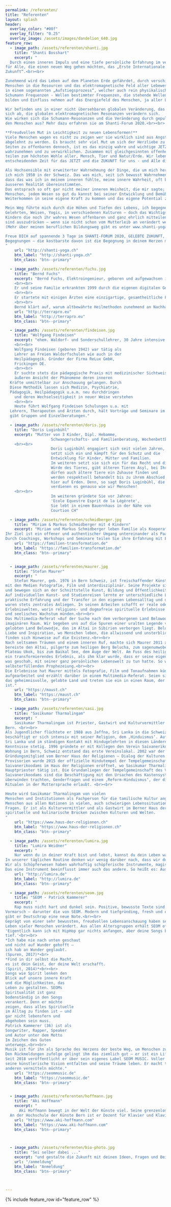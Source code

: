```yaml
---
permalink: /referenten/
title: "Referenten"
layout: splash
header:
  overlay_color: "#00f"
  overlay_filter: "0.25"
  overlay_image: /assets/images/dandelion_640.jpg
feature_row:
  - image_path: /assets/referenten/shanti.jpg
    title: "Shanti Bosshart"
    excerpt: "
  Durch einen inneren Impuls und eine tiefe persönliche Erfahrung im vergangenen Jahr 2019 entstand
für Alle, die einen neuen Weg gehen möchten, das „Erste Internationale Shanti-Forum 2020, Gelebte
Zukunft“.<br><br>

Zunehmend wird das Leben auf dem Planeten Erde gefährdet, durch verschiedene Eingriffe des
Menschen in die Resourcen und das elektromagnetische Feld aller Lebewesen. Dazu befinden wir uns
in einem sogenannten „Aufstiegsprozess“, welcher auch rein physikalisch messbar ist, z.B. durch die
Schumann Frequenzen - Wellen bestimmter Frequenzen, die stehende Wellen um die Erde herum
bilden und Einfluss nehmen auf das Energiefeld des Menschen, ja aller Lebewesen.<br><br>

Wir befinden uns in einer nicht übersehbaren globalen Veränderung, das Erdmagnetfeld schwächt
sich ab, die globalen elektromagnetischen Resonanzen verändern sich.
Wie wirken sich die Schumann-Resonanzen und die Veränderung durch gepulste Energien wie 5G auf
den Menschen aus? Mehr dazu erfahren sie am Shanti-Forum 2020.<br><br>

**Freudvollen Mut in Leichtigkeit zu neuen Lebensformen!**
Viele Menschen wagen es nicht zu zeigen wer sie wirklich sind aus Angst davor, von den Anderen
abgelehnt zu werden. Es braucht sehr viel Mut um sich der Herzliebe zu öffnen und seine verletzliche
Seiten zu offenbaren dennoch, ist es das einzig wahre und wichtige JETZT seine eigenen Visionen
wahrzunehmen und zu verwirklichen. Zusammen mit gleichgesinnten offenherzigen Menschen zu
teilen zum höchsten Wohle aller, Mensch, Tier und Natur/Erde. Wir leben in einer für uns absolut
entscheidenden Zeit für das JETZT und die ZUKUNFT für uns - und Alle die nach uns kommen.<br><br>

Als Hochsensible mit erweiterter Wahrnehmung der Dinge, die um mich herum abliefen, inkarnierte
ich mich 1950 in der Schweiz. Das was mich, seit ich bewusst Wahrnehmen konnte verwirrte, war
dass das was ich in meinem inneren fühlte, meine innere Wahrheit, oft bis zu 100% nicht mit der
äusseren Realität übereinstimmten.
Das entsprach so oft gar nicht meiner inneren Weisheit, die mir sagte; „hilf jedem anderen
Menschen, jedem Wesen so gut du kannst bei seiner Entwicklung und Bemühungen zum
Weiterkommen in seine eigene Kraft zu kommen und das eigene Potential zu entfalten.<br><br>

Mein Weg führte mich durch die Höhen und Tiefen des Lebens, ich begegnete vielen Menschen,
Gelehrten, Weisen, Yogis, in verschiedenen Kulturen – doch das Wichtigste lernte ich von den kleinen
Kindern die noch ihr wahres Wesen offenbaren und ganz ehrlich mitteilen und ihre Gefühle imstande
sind auszudrücken – wenn sie nicht schon vom Mutterleib an verändert werden!
(Mehr über meinen beruflichen Bildungsweg gibt es unter www.shanti-yoga.ch)<br><br>

Freue DICH auf spannende 3 Tage im SHANTI-FORUM 2020, GELEBTE ZUKUNFT, voller wunderbaren
Begegnungen – die kostbarste davon ist die Begegnung in deinem Herzen mit DIR SELBST!!
"
    url: "http://shanti-yoga.ch"
    btn_label: "http://shanti-yoga.ch"
    btn_class: "btn--primary"

  - image_path: /assets/referenten/fuchs.jpg
    title: "Bernd Fuchs"
    excerpt: "Bernd Fuchs, Elektroingenieur, geboren und aufgewachsen in der Nähe von Stuttgart, lebt seit 25 Jahren in Österreich, ist Vater von zwei Kindern und hat in Tirol seine Herzensheimat gefunden.
    <br><br>
    Er und seine Familie erkrankten 1999 durch die eigenen digitalen Geräte im Haushalt. Da er bereits zu dieser Zeit das nahezu verloren gegangenen Wissen von Wilhelm Reich und anderen studierte, wurde ihm durch die Erkrankungen bewusst, dass diese neue Technik das natürliche Schöpfungsfeld massiv beeinträchtigt. Ihm wurde zunehmend klarer, dass psychischer und physischer Niedergang, nur eine Frage von Zeit sein werden.
    <br><br>
    Er startete mit einigen Ärzten eine einzigartige, gesamtheitliche Forschung aller umweltbedingten Faktoren und konnte im direkten Gespräch mit kranken Menschen, intuitiv alle wesentlichen Ursachen für die Entstehung nahezu jeder Erkrankung verifizieren. Er entwickelte ein einfach anwendbares Lösungskonzept, welches die schlimmsten Ursachen neutralisiert und damit das Fundament von Gesundheit stabilisiert. Er konnte nachweislich vielen tausend Menschen das Leben verlängern und die Lebensqualität deutlich verbessern.
    <br><br>
    Bernd klärt auf, warum altbewährte Heilmethoden zunehmend an Nachhaltigkeit verlieren und wie man diesen Trend umkehren kann, indem er die Reinheit der Schöpfungskräfte den Menschen wieder zuführt. Diese sind der wichtigste Garant für gesundes Leben."
    url: "http://terrapro.eu"
    btn_label: "http://terrapro.eu"
    btn_class: "btn--primary"

  - image_path: /assets/referenten/findeisen.jpg
    title: "Wolfgang Findeisen"
    excerpt: "ehem. Waldorf- und Sonderschullehrer, 30 Jahre intensive Ärzten, Erforschung Zusammenhänge Medizin und Pädagogik, Heiligenberg DE
    <br><br>
    Wolfgang Findeisen (geboren 1942) war tätig als
    Lehrer an Freien Waldorfschulen wie auch in der
    Heilpädagogik. Gründer der Firma ReLux GmbH,
    Frickingen DE.
    <br><br>
    Er suchte stets die pädagogische Praxis mit medizinischer Sichtweise zu verbinden. Durch den Schulungsweg Rudolf Steiners und seit der Begegnung mit Stylianos Atteshlis (Daskalos) entwickelte er eine Forschungsmethode, durch die zur
    äußeren Ansicht der Phänomene deren inneren
  Kräfte unmittelbar zur Anschauung gelangen. Durch
  Diese Methodik lassen sich Medizin, Psychiatrie,
  Pädagogik, Heilpädagogik u.a.m. neu durchdringen
    und deren Wechselseitigkeit in neuer Weise verstehen
    <br><br>
    Heute führt Wolfgang Findeisen Schulungen u.a. mit
  Lehrern, Therapeuten und Ärzten durch, hält Vorträge und Seminare im In- und Ausland, berät Schulen und
  gibt Gruppen und Einzelberatungen."

  - image_path: /assets/referenten/doris.jpg
    title: "Doris Luginbühl"
    excerpt: "Mutter von 3 Kinder, Dipl. Hebamme,
    				Schwangerschafts- und Familienberatung, Wochenbettbetreuung, Verarbeitung Geburt, Paarberatung, Pilates, Rückbildungsgymnastik,
    <br><br>
    				Doris Luginbühl engagiert sich seit vielen Jahren,
    				setzt sich ein und kämpft für den Schutz und die
    				Entwicklung für Kinder, Mütter und Familien.
    				Im weiteren setzt sie sich ein für das Recht und die
    				Würde des Tieres, gibt älteren Tieren Asyl, bei Ihr
    				dürfen auch ältere Tiere ein Zuhause finden und
    				werden respektvoll behandelt bis zu ihrem Abschied
    				hier auf Erden. Denn, so sagt Doris Luginbühl, die Tiere
     				verdienen es genauso wie wir Menschen!
    <br><br>
    				Im weiteren gründete Sie vor Jahren:
    				'Ecole Equestre Esprit de la Légèrete',
    				Sie lebt in einem Bauernhaus in der Nähe von
    				Courtion CH"

  - image_path: /assets/referenten/schmidberger.jpg
    title: "Miriam & Markus Schmidberger mit 4 Kindern"
    excerpt: "Miriam und Markus Schmidberger leben Familie als Kooperations-Gemeinschaft und reisen mit ihren Kindern zwischen Berlin und der Welt. Offen teilen Sie ihren Weg und ihre Transformationsprozesse von Kindern zu Erwachsenen zu Eltern und zu authentischen Menschen.<br><br>
Ihr Ziel ist ein offener und authentischer Umgang untereinander als Paar wie auch mit ihren Kindern. *'Das klappt nicht jeden Tag. Wir machen Fehler und wollen daraus wieder lernen.'* Ein konstruktiver Umgang miteinander als Paar und mit ihren Kindern hilft ihnen dabei neue Wege zu gehen: Kooperationsgemeinschaft, Selbstbestimmtes Lernen, natürliche Geburt, Gefühle bewusst fühlen, Beziehung statt Erziehung, ...<br><br>
Durch Coachings, Workshops und Seminare teilen Sie ihre Erfahrung mit Eltern, Familien und Firmen die wirkliche Familienfreundlichkeit anstreben."
    url: "https://familien-transformation.de"
    btn_label: "https://familien-transformation.de"
    btn_class: "btn--primary"


  - image_path: /assets/referenten/maurer.jpg
    title: "Stefan Maurer"
    excerpt: "
    Stefan Maurer, geb. 1976 in Bern Schweiz, ist freischaffender Künstler und Kunstvermittler. Er arbeitet
mit den Medien Fotografie, Film und interdisziplinär. Seine Projekte sind partizipativ und ortsbezogen
und bewegen sich an der Schnittstelle Kunst, Bildung und Öffentlichkeit.<br><br>
Auf individuellen Kunst- und Studienreisen lernte er unterschiedliche Lebenswirklichkeiten kennen. Die
praktische Erfahrung und der Transfer in den eigenen Lebensalltag und das künstlerische Schaffen
waren stets zentrales Anliegen. In seinen Arbeiten schafft er reale oder imaginäre Räume,
Erlebniswelten, worin religions- und dogmafreie spirituelle Erlebnisse möglich sind, die in psychisches
und seelisches Wachstum münden.<br><br>
Das Multimedia-Referat «Auf der Suche nach dem verborgenen Land Belowodje» führt in einen solchen
imaginären Raum. Wir begeben uns auf die Spuren einer uralten Legende vom geheimnisvollen,
gelobten Land Belowodje, das im Altai in Sibirien verborgen liegt. Belowodje sei ein Reich voller Freude,
Liebe und Inspiration, wo Menschen leben, die allwissend und unsterblich sind. In antiken Schriften
finden sich Hinweise auf die Existenz.<br><br>
Nach seltsamen Träumen und einem inneren Ruf, machte sich Maurer 2011 auf die Spuren der Legende,
bereiste den Altai, pilgerte zum heiligen Berg Belucha, zum sagenumwobenen Prinzessinengrab auf dem
Plateau Ukok, bis zum Baikal See, dem Auge der Welt. Am Fuss des heiligen Berg Belucha hatte Maurer
ein transformierendes Erlebnis, als ihm klar wurde, dass er seine eigene Seele durchwanderte und alles,
was geschah, mit seiner ganz persönlichen Lebenswelt zu tun hatte. So wurde diese Reise zu einer
selbsterfüllenden Prophezeiung.<br><br>
Die Erlebnisse hat Maurer mittels Fotografie, Film und Tonaufnahmen künstlerisch und dokumentarisch
aufgearbeitet und erzählt darüber in einem Multimedia-Referat. Seien sie willkommen auf der Reise in
das geheimnisvolle, gelobte Land und treten sie ein in einen Raum, der das Spiegelbild der eigenen Seele
ist."
    url: "https://maust.ch"
    btn_label: "https://maust.ch"
    btn_class: "btn--primary"

  - image_path: /assets/referenten/sasi.jpg
    title: "Sasikumar Tharmalingam"
    excerpt: "
    Sasikumar Tharmalingam ist Priester, Gastwirt und Kulturvermittler im Haus der Religionen in
Bern. <br><br>
Als Jugendlicher flüchtete er 1988 aus Jaffna, Sri Lanka in die Schweiz. Seit über 20 Jahren
beschäftigt er sich intensiv mit seiner Religion, dem ‚Hinduismus‘. Auf Reisen nach Indien und
Sri Lanka und im ständigen Kontakt mit Hindugelehrten in diesen Ländern vertieft er seine
Kenntnisse stetig. 1996 gründete er mit Kollegen den Verein Saivanerikoodam. In einer kleinen
Wohnung in Bern, Schweiz entstand das erste Vereinslokal. 2002 war der Verein
Gründungsmitglied vom Berner Haus der Religionen – Dialog der Kulturen. Nach diversen
Provisorien wurde 2015 der offizielle Hindutempel der Tempelgemeinschaft des Vereins
Saivanerikoodams im Haus der Religionen eröffnet, wo Sasikumar Tharmalingam als
Hauptpriester tätig ist. Die Grundanliegen der Tempelgemeinschaft des Vereins
Saivanerikoodams sind die Beschäftigung mit den Ursachen des Kastensystems, welche sie zu
überwinden trachten, Genderfragen und einem ‚Reform-Hinduismus‘, der die Führung von
Ritualen in der Muttersprache erlaubt. <br><br>

Heute wird Sasikumar Tharmalingam von vielen
Menschen und Institutionen als Fachperson für die tamilische Kultur angefragt und begleite
Menschen aus allen Nationen in vielen, auch schwierigen Lebenssituationen und spirituellen
Fragen. Er ist als Kulturvermittler und als Gastwirt im Berner Haus der Religionen tätig und baut
spirituelle und kulinarische Brücken zwischen Kulturen und Welten.
"
    url: "https://www.haus-der-religionen.ch"
    btn_label: "https://www.haus-der-religionen.ch"
    btn_class: "btn--primary"

  - image_path: /assets/referenten/lumira.jpg
    title: "Lumira Weidner"
    excerpt: "
    Nur wenn du in deiner Kraft bist und lebst, kannst du dein Leben wahrhaftig leben und erschaffen. Die innere Kraft entsteht in dir, also durch Aufmerksamkeit nach Innen und nicht nach außen.<br><br>
In unserer täglichen Routine denken wir wenig darüber nach, dass wir durch unsere Gegenwart unsere Zukunft erschaffen, und Zwar körperlich, geistig und seelisch. Dabei sind wir Menschen schöpferische Wesen, die täglich Szenarium unseres Lebens schreiben. Und wir selbst spielen die Hauptrolle in diesem Stück. Jeden Tag und jede Minute können wir uns immer anders aufs Neue entscheiden, etwas zu sein oder auch nicht, etwas mit zu spielen oder aus dem Spiel auszusteigen. Wir spielen und erschaffen unsere Welt oder die Welt und äußere Umstände spielen mit uns und formen uns! Das heißt einige spielen ihr Leben bewusst und die anderen lassen sich in Spiel von Anderen ziehen und leben nach den Spielregeln von anderen, leben dadurch nicht ihre eigene Bestimmung.<br><br>
Wir als Schöpferwesen haben wahrhaftig schöpferische Instrumente, magische Utensilien, welche wir in uns tragen. Nun geht es darum, die Verantwortung für unser Leben zu übernehmen und uns selbst und die Welt, um uns damit zu heilen. Die Instrumente sind: Gedanken, Absicht, Wort, Gefühl, Tat.<br>
Das eine Instrument beeinflusst immer auch das andere. So heißt es: Aus Worten werden Taten. Oder – kontrolliere deine Gedanken, so kontrollierst du deine Realität! Am Anfang war das Wort."
    url: "http://lumira.de"
    btn_label: "http://lumira.de"
    btn_class: "btn--primary"

  - image_path: /assets/referenten/seom.jpg
    title: "SEOM - Patrick Kammerer"
    excerpt: "
    Rap muss nicht hart und dunkel sein. Positive, bewusste Texte sind seit vielen Jahren auf dem
Vormarsch – darunter die von SEOM. Modern und tiefgründing, fresh und energiegeladen
gibt er Deutschrap eine neue Note.<br><br>
Geprägt von einer sehr bewussten, freudvollen Lebensanschauung haben seine Texte die
Leben vieler Menschen verändert. Aus allen Altersgruppen erhält SEOM oft das Feedback:
'Eigentlich kann ich mit HipHop gar nichts anfangen, aber deine Songs berühren mich ganz
tief.'<br><br>
*Ich habe nie nach unten geschaut
und nicht auf Wunder gehofft –
ich hab an Wunder geglaubt.
(Spuren, 2017)*<br>
*Find in dir selbst die Macht,
es ist dein Geist, der deine Welt erschafft.
(Spirit, 2014)*<br><br>
Songs wie Spirit lenken den
Blick auf unsere innere Kraft
und die Möglichkeiten, das
Leben zu gestalten. SEOMs
Spiritualität ist ganz
bodenständig in den Songs
verankert. Denn er möchte
zeigen, dass alles Spirituelle
im Alltag zu finden ist – und
gar nicht lebensfern und
abgehoben sein muss.
Patrick Kammerer (36) ist als
Songwriter, Rapper, Speaker
und Autor unter dem Motto
Im Zeichen des Guten
unterwegs.<br><br>
Musik ist für ihn als Sprache des Herzens der beste Weg, um Menschen zu erreichen.
Den Rückmeldungen zufolge gelingt ihm das ziemlich gut – er ist ein Lifecoach durch Musik.
Seit 2018 veröffentlicht er über sein eigenes Label SEOM MUSIC. Voller Freiheit kann er
seine künstlerische Vision entfalten und seine Träume leben. Er macht täglich vor, was er
anderen vermitteln möchte."
    url: "https://seommusic.de"
    btn_label: "https://seommusic.de"
    btn_class: "btn--primary"


  - image_path: /assets/referenten/hoffmann.jpg
    title: "Aki Hoffmann"
    excerpt: "
      Aki Hoffmann bewegt in der Welt der Künste viel. Seine grenzenlosen Improvisationen auf dem Flügel, Musik die inspiriert ist von Themen aus den Bereichen Tanz, Film und Gestaltung, öffnen dem Zuhörer einen wunderbar weiten Raum, eine Klangreise ins Unbekannte. Aki Hoffmann spielt Konzerte in Klassik und Jazz/Pop und in Crossoverprojekten.<br><br>
  An der Hochschule der Künste Bern ist er Dozent für Klavier und Klavierimprovisationen. "
    url: "https://www.aki-hoffmann.com"
    btn_label: "https://www.aki-hoffmann.com"
    btn_class: "btn--primary"



  - image_path: /assets/referenten/bio-photo.jpg
    title: "Sei selber dabei ..."
    excerpt: "und gestalte die Zukunft mit deinen Ideen, Fragen und Beiträgen in den Diskussionsrunden."
    url: "/anmeldung"
    btn_label: "Anmeldung"
    btn_class: "btn--primary"



---
```


{% include feature_row id="feature_row" %}
